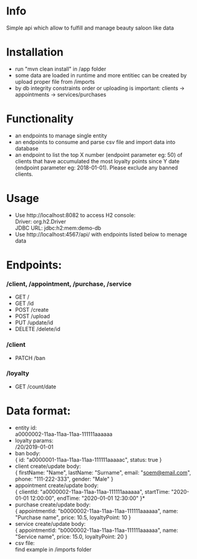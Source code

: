 # Info

Simple api which allow to fulfill and manage beauty saloon like data

# Installation

  * run "mvn clean install" in /app folder
  * some data are loaded in runtime and more entitiec can be created by upload proper file from /imports
  * by db integrity constraints order or uploading is important: clients -> appointments -> services/purchases
  
# Functionality

* an endpoints to manage single entity
* an endpoints to consume and parse csv file and import data into database
* an endpoint to list the top X number (endpoint parameter eg: 50) of clients that have accumulated the most loyalty points since Y date (endpoint parameter eg: 2018-01-01). Please exclude any banned clients.

# Usage

  * Use http://localhost:8082 to access H2 console:  
  Driver: org.h2.Driver  
  JDBC URL: jdbc:h2:mem:demo-db
  * Use http://localhost:4567/api/ with endpoints listed below to menage data
  
# Endpoints:

### /client, /appointment, /purchase, /service

* GET /
* GET /id
* POST /create
* POST /upload
* PUT /update/id
* DELETE /delete/id

### /client

* PATCH /ban

### /loyalty

* GET /count/date

# Data format:

* entity id:  
a0000002-11aa-11aa-11aa-111111aaaaaa
* loyalty params:  
/20/2019-01-01
* ban body:  
{ id: "a0000001-11aa-11aa-11aa-111111aaaaac", status: true }
* client create/update body:  
{ firstName: "Name", lastName: "Surname", email: "soem@email.com", phone: "111-222-333", gender: "Male" }
* appointment create/update body:  
{ clientId: "a0000002-11aa-11aa-11aa-111111aaaaaa", startTime: "2020-01-01 12:00:00", endTime: "2020-01-01 12:30:00" }*
* purchase create/update body:  
{ appointmentId: "b0000002-11aa-11aa-11aa-111111aaaaaa", name: "Purchase name", price: 10.5, loyaltyPoint: 10 }
* service create/update body:  
{ appointmentId: "b0000002-11aa-11aa-11aa-111111aaaaaa", name: "Service name", price: 15.0, loyaltyPoint: 20 }
* csv file:  
find example in /imports folder
